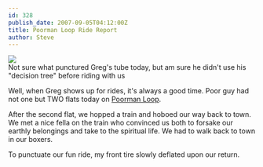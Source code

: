 ```yaml
---
id: 328
publish_date: 2007-09-05T04:12:00Z
title: Poorman Loop Ride Report
author: Steve
---
```


[![](http://lh4.ggpht.com/_zoD15FRZxcs/SvNdQKwgcRI/AAAAAAAAB-A/7xAOFvn6VFU/s2400/decision%20tree.gif)](http://picasaweb.google.com/lh/photo/qSFbhsj-7Koy2NYtVADuhQ?feat=embedwebsite)  
Not sure what punctured Greg's tube today, but am sure he didn't use his "decision tree" before riding with us

Well, when Greg shows up for rides, it's always a good time. Poor guy had not one but TWO flats today on [Poorman Loop](http://www.google.com/maps?f=d&hl=en&saddr=Pleasant+St+%26+Macky+Dr,+Boulder,+CO+80302&daddr=university+and+6th+ave+boulder,+co+to:arapahoe+and+4th+st+boulder,+co+to:fourmile+canyon+and+poorman+rd,+boulder,+co+to:mapleton+and+4th+st+boulder,+co+to:mapleton+and+4th+st+boulder,+co+to:6th+and+university+boulder,+co+to:6th+and+university+boulder,+co+to:6th+and+university+boulder,+co+to:pleasant+st+and+macky+dr+boulder,+co+to:pleasant+st+and+macky+dr+boulder,+co&layer=&sll=40.024755,-105.327902&sspn=0.016103,0.030899&ie=UTF8&om=1&z=13).

After the second flat, we hopped a train and hoboed our way back to town. We met a nice fella on the train who convinced us both to forsake our earthly belongings and take to the spiritual life. We had to walk back to town in our boxers.

To punctuate our fun ride, my front tire slowly deflated upon our return.
